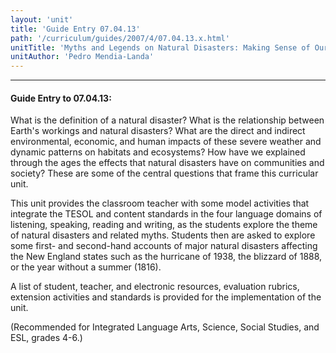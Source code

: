 ```yaml
---
layout: 'unit'
title: 'Guide Entry 07.04.13'
path: '/curriculum/guides/2007/4/07.04.13.x.html'
unitTitle: 'Myths and Legends on Natural Disasters: Making Sense of Our World'
unitAuthor: 'Pedro Mendia-Landa'
---
```


<body>
<hr/>
 <h4>
  Guide Entry to 07.04.13:
 </h4>
 <p>
  What is the definition of a natural disaster? What is the relationship between Earth's workings and natural disasters? What are the direct and indirect environmental, economic, and human impacts of these severe weather and dynamic patterns on habitats and ecosystems? How have we explained through the ages the effects that natural disasters have on communities and society? These are some of the central questions that frame this curricular unit.
 </p>
<p>
  This unit provides the classroom teacher with some model activities that integrate the TESOL and content standards in the four language domains of listening, speaking, reading and writing, as the students explore the theme of natural disasters and related myths. Students then are asked to explore some first- and second-hand accounts of major natural disasters affecting the New England states such as the hurricane of 1938, the blizzard of 1888, or the year without a summer (1816).
 </p>
<p>
  A list of student, teacher, and electronic resources, evaluation rubrics, extension activities and standards is provided for the implementation of the unit.
 </p>
<p>
  (Recommended for Integrated Language Arts, Science, Social Studies, and ESL, grades 4-6.)
 </p>

</body>
